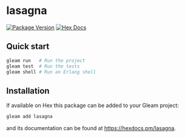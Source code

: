 # lasagna

[![Package Version](https://img.shields.io/hexpm/v/lasagna)](https://hex.pm/packages/lasagna)
[![Hex Docs](https://img.shields.io/badge/hex-docs-ffaff3)](https://hexdocs.pm/lasagna/)

## Quick start

```sh
gleam run   # Run the project
gleam test  # Run the tests
gleam shell # Run an Erlang shell
```

## Installation

If available on Hex this package can be added to your Gleam project:

```sh
gleam add lasagna
```

and its documentation can be found at <https://hexdocs.pm/lasagna>.
